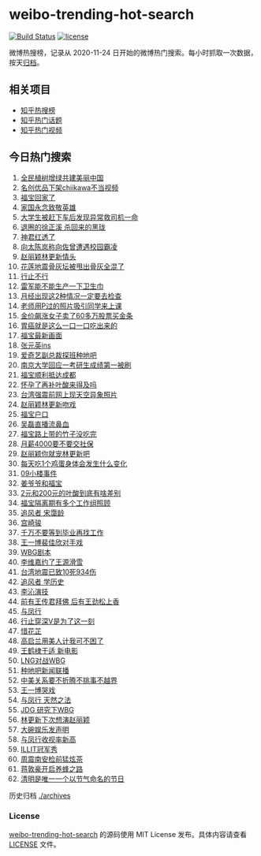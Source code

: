 # weibo-trending-hot-search

[![Build Status](https://github.com/justjavac/weibo-trending-hot-search/workflows/ci/badge.svg?branch=master)](https://github.com/justjavac/weibo-trending-hot-search/actions)
[![license](https://img.shields.io/github/license/justjavac/weibo-trending-hot-search)](https://github.com/justjavac/weibo-trending-hot-search/blob/master/LICENSE)

微博热搜榜，记录从 2020-11-24 日开始的微博热门搜索。每小时抓取一次数据，按天[归档](./archives)。

## 相关项目

- [知乎热搜榜](https://github.com/justjavac/zhihu-trending-top-search)
- [知乎热门话题](https://github.com/justjavac/zhihu-trending-hot-questions)
- [知乎热门视频](https://github.com/justjavac/zhihu-trending-hot-video)

## 今日热门搜索

<!-- BEGIN -->
<!-- 最后更新时间 Thu Apr 04 2024 02:09:13 GMT+0800 (China Standard Time) -->

1. [全民植树增绿共建美丽中国](https://s.weibo.com//weibo?q=%23%E5%85%A8%E6%B0%91%E6%A4%8D%E6%A0%91%E5%A2%9E%E7%BB%BF%E5%85%B1%E5%BB%BA%E7%BE%8E%E4%B8%BD%E4%B8%AD%E5%9B%BD%23&Refer=new_time)
1. [名创优品下架chiikawa不当视频](https://s.weibo.com//weibo?q=%23%E5%90%8D%E5%88%9B%E4%BC%98%E5%93%81%E4%B8%8B%E6%9E%B6chiikawa%E4%B8%8D%E5%BD%93%E8%A7%86%E9%A2%91%23&t=31&band_rank=1&Refer=top)
1. [福宝回家了](https://s.weibo.com//weibo?q=%23%E7%A6%8F%E5%AE%9D%E5%9B%9E%E5%AE%B6%E4%BA%86%23&t=31&band_rank=2&Refer=top)
1. [家国永念致敬英雄](https://s.weibo.com//weibo?q=%23%E5%AE%B6%E5%9B%BD%E6%B0%B8%E5%BF%B5%E8%87%B4%E6%95%AC%E8%8B%B1%E9%9B%84%23&t=31&band_rank=3&Refer=top)
1. [大学生被赶下车后发现异常救司机一命](https://s.weibo.com//weibo?q=%23%E5%A4%A7%E5%AD%A6%E7%94%9F%E8%A2%AB%E8%B5%B6%E4%B8%8B%E8%BD%A6%E5%90%8E%E5%8F%91%E7%8E%B0%E5%BC%82%E5%B8%B8%E6%95%91%E5%8F%B8%E6%9C%BA%E4%B8%80%E5%91%BD%23&t=31&band_rank=4&Refer=top)
1. [退圈的徐正溪 杀回来的黑珑](https://s.weibo.com//weibo?q=%E9%80%80%E5%9C%88%E7%9A%84%E5%BE%90%E6%AD%A3%E6%BA%AA%20%E6%9D%80%E5%9B%9E%E6%9D%A5%E7%9A%84%E9%BB%91%E7%8F%91&t=31&band_rank=5&Refer=top)
1. [神君红透了](https://s.weibo.com//weibo?q=%E7%A5%9E%E5%90%9B%E7%BA%A2%E9%80%8F%E4%BA%86&t=31&band_rank=26&Refer=top)
1. [向太陈岚称向佐曾遭遇校园霸凌](https://s.weibo.com//weibo?q=%23%E5%90%91%E5%A4%AA%E9%99%88%E5%B2%9A%E7%A7%B0%E5%90%91%E4%BD%90%E6%9B%BE%E9%81%AD%E9%81%87%E6%A0%A1%E5%9B%AD%E9%9C%B8%E5%87%8C%23&t=31&band_rank=6&Refer=top)
1. [赵丽颖林更新情头](https://s.weibo.com//weibo?q=%E8%B5%B5%E4%B8%BD%E9%A2%96%E6%9E%97%E6%9B%B4%E6%96%B0%E6%83%85%E5%A4%B4&t=31&band_rank=7&Refer=top)
1. [花莲地震骨灰坛被甩出骨灰全混了](https://s.weibo.com//weibo?q=%23%E8%8A%B1%E8%8E%B2%E5%9C%B0%E9%9C%87%E9%AA%A8%E7%81%B0%E5%9D%9B%E8%A2%AB%E7%94%A9%E5%87%BA%E9%AA%A8%E7%81%B0%E5%85%A8%E6%B7%B7%E4%BA%86%23&t=31&band_rank=8&Refer=top)
1. [行止不行](https://s.weibo.com//weibo?q=%23%E8%A1%8C%E6%AD%A2%E4%B8%8D%E8%A1%8C%23&t=31&band_rank=49&Refer=top)
1. [雷军能不能生产一下卫生巾](https://s.weibo.com//weibo?q=%23%E9%9B%B7%E5%86%9B%E8%83%BD%E4%B8%8D%E8%83%BD%E7%94%9F%E4%BA%A7%E4%B8%80%E4%B8%8B%E5%8D%AB%E7%94%9F%E5%B7%BE%23&t=31&band_rank=11&Refer=top)
1. [月经出现这2种情况一定要去检查](https://s.weibo.com//weibo?q=%23%E6%9C%88%E7%BB%8F%E5%87%BA%E7%8E%B0%E8%BF%992%E7%A7%8D%E6%83%85%E5%86%B5%E4%B8%80%E5%AE%9A%E8%A6%81%E5%8E%BB%E6%A3%80%E6%9F%A5%23&t=31&band_rank=14&Refer=top)
1. [老师用P过的照片吸引同学来上课](https://s.weibo.com//weibo?q=%E8%80%81%E5%B8%88%E7%94%A8P%E8%BF%87%E7%9A%84%E7%85%A7%E7%89%87%E5%90%B8%E5%BC%95%E5%90%8C%E5%AD%A6%E6%9D%A5%E4%B8%8A%E8%AF%BE&t=31&band_rank=16&Refer=top)
1. [金价飙涨女子卖了60多万股票买金条](https://s.weibo.com//weibo?q=%23%E9%87%91%E4%BB%B7%E9%A3%99%E6%B6%A8%E5%A5%B3%E5%AD%90%E5%8D%96%E4%BA%8660%E5%A4%9A%E4%B8%87%E8%82%A1%E7%A5%A8%E4%B9%B0%E9%87%91%E6%9D%A1%23&t=31&band_rank=13&Refer=top)
1. [胃癌就是这么一口一口吃出来的](https://s.weibo.com//weibo?q=%23%E8%83%83%E7%99%8C%E5%B0%B1%E6%98%AF%E8%BF%99%E4%B9%88%E4%B8%80%E5%8F%A3%E4%B8%80%E5%8F%A3%E5%90%83%E5%87%BA%E6%9D%A5%E7%9A%84%23&t=31&band_rank=20&Refer=top)
1. [福宝最新画面](https://s.weibo.com//weibo?q=%23%E7%A6%8F%E5%AE%9D%E6%9C%80%E6%96%B0%E7%94%BB%E9%9D%A2%23&t=31&band_rank=16&Refer=top)
1. [张元英ins](https://s.weibo.com//weibo?q=%E5%BC%A0%E5%85%83%E8%8B%B1ins&t=31&band_rank=21&Refer=top)
1. [爱奇艺副总裁探班种地吧](https://s.weibo.com//weibo?q=%23%E7%88%B1%E5%A5%87%E8%89%BA%E5%89%AF%E6%80%BB%E8%A3%81%E6%8E%A2%E7%8F%AD%E7%A7%8D%E5%9C%B0%E5%90%A7%23&t=31&band_rank=22&Refer=top)
1. [南京大学回应一考研生成绩第一被刷](https://s.weibo.com//weibo?q=%23%E5%8D%97%E4%BA%AC%E5%A4%A7%E5%AD%A6%E5%9B%9E%E5%BA%94%E4%B8%80%E8%80%83%E7%A0%94%E7%94%9F%E6%88%90%E7%BB%A9%E7%AC%AC%E4%B8%80%E8%A2%AB%E5%88%B7%23&t=31&band_rank=12&Refer=top)
1. [福宝顺利抵达成都](https://s.weibo.com//weibo?q=%23%E7%A6%8F%E5%AE%9D%E9%A1%BA%E5%88%A9%E6%8A%B5%E8%BE%BE%E6%88%90%E9%83%BD%23&t=31&band_rank=15&Refer=top)
1. [怀孕了再补叶酸来得及吗](https://s.weibo.com//weibo?q=%23%E6%80%80%E5%AD%95%E4%BA%86%E5%86%8D%E8%A1%A5%E5%8F%B6%E9%85%B8%E6%9D%A5%E5%BE%97%E5%8F%8A%E5%90%97%23&t=31&band_rank=9&Refer=top)
1. [台湾强震前网上现天空异象照片](https://s.weibo.com//weibo?q=%23%E5%8F%B0%E6%B9%BE%E5%BC%BA%E9%9C%87%E5%89%8D%E7%BD%91%E4%B8%8A%E7%8E%B0%E5%A4%A9%E7%A9%BA%E5%BC%82%E8%B1%A1%E7%85%A7%E7%89%87%23&t=31&band_rank=27&Refer=top)
1. [赵丽颖林更新吻戏](https://s.weibo.com//weibo?q=%E8%B5%B5%E4%B8%BD%E9%A2%96%E6%9E%97%E6%9B%B4%E6%96%B0%E5%90%BB%E6%88%8F&t=31&band_rank=17&Refer=top)
1. [福宝户口](https://s.weibo.com//weibo?q=%23%E7%A6%8F%E5%AE%9D%E6%88%B7%E5%8F%A3%23&t=31&band_rank=25&Refer=top)
1. [吴磊直播流鼻血](https://s.weibo.com//weibo?q=%23%E5%90%B4%E7%A3%8A%E7%9B%B4%E6%92%AD%E6%B5%81%E9%BC%BB%E8%A1%80%23&t=31&band_rank=37&Refer=top)
1. [福宝路上带的竹子没吃完](https://s.weibo.com//weibo?q=%23%E7%A6%8F%E5%AE%9D%E8%B7%AF%E4%B8%8A%E5%B8%A6%E7%9A%84%E7%AB%B9%E5%AD%90%E6%B2%A1%E5%90%83%E5%AE%8C%23&t=31&band_rank=18&Refer=top)
1. [月薪4000要不要交社保](https://s.weibo.com//weibo?q=%23%E6%9C%88%E8%96%AA4000%E8%A6%81%E4%B8%8D%E8%A6%81%E4%BA%A4%E7%A4%BE%E4%BF%9D%23&t=31&band_rank=34&Refer=top)
1. [赵丽颖你就宠林更新吧](https://s.weibo.com//weibo?q=%23%E8%B5%B5%E4%B8%BD%E9%A2%96%E4%BD%A0%E5%B0%B1%E5%AE%A0%E6%9E%97%E6%9B%B4%E6%96%B0%E5%90%A7%23&t=31&band_rank=19&Refer=top)
1. [每天吃1个鸡蛋身体会发生什么变化](https://s.weibo.com//weibo?q=%23%E6%AF%8F%E5%A4%A9%E5%90%831%E4%B8%AA%E9%B8%A1%E8%9B%8B%E8%BA%AB%E4%BD%93%E4%BC%9A%E5%8F%91%E7%94%9F%E4%BB%80%E4%B9%88%E5%8F%98%E5%8C%96%23&t=31&band_rank=24&Refer=top)
1. [09小楼事件](https://s.weibo.com//weibo?q=09%E5%B0%8F%E6%A5%BC%E4%BA%8B%E4%BB%B6&t=31&band_rank=32&Refer=top)
1. [姜爷爷和福宝](https://s.weibo.com//weibo?q=%E5%A7%9C%E7%88%B7%E7%88%B7%E5%92%8C%E7%A6%8F%E5%AE%9D&t=31&band_rank=28&Refer=top)
1. [2元和200元的叶酸到底有啥差别](https://s.weibo.com//weibo?q=%232%E5%85%83%E5%92%8C200%E5%85%83%E7%9A%84%E5%8F%B6%E9%85%B8%E5%88%B0%E5%BA%95%E6%9C%89%E5%95%A5%E5%B7%AE%E5%88%AB%23&t=31&band_rank=32&Refer=top)
1. [福宝隔离期有多个工作组照顾](https://s.weibo.com//weibo?q=%23%E7%A6%8F%E5%AE%9D%E9%9A%94%E7%A6%BB%E6%9C%9F%E6%9C%89%E5%A4%9A%E4%B8%AA%E5%B7%A5%E4%BD%9C%E7%BB%84%E7%85%A7%E9%A1%BE%23&t=31&band_rank=34&Refer=top)
1. [追风者 宋霭龄](https://s.weibo.com//weibo?q=%E8%BF%BD%E9%A3%8E%E8%80%85%20%E5%AE%8B%E9%9C%AD%E9%BE%84&t=31&band_rank=22&Refer=top)
1. [宫崎骏](https://s.weibo.com//weibo?q=%E5%AE%AB%E5%B4%8E%E9%AA%8F&t=31&band_rank=44&Refer=top)
1. [千万不要等到毕业再找工作](https://s.weibo.com//weibo?q=%23%E5%8D%83%E4%B8%87%E4%B8%8D%E8%A6%81%E7%AD%89%E5%88%B0%E6%AF%95%E4%B8%9A%E5%86%8D%E6%89%BE%E5%B7%A5%E4%BD%9C%23&t=31&band_rank=46&Refer=top)
1. [王一博裴佳欣对手戏](https://s.weibo.com//weibo?q=%23%E7%8E%8B%E4%B8%80%E5%8D%9A%E8%A3%B4%E4%BD%B3%E6%AC%A3%E5%AF%B9%E6%89%8B%E6%88%8F%23&t=31&band_rank=19&Refer=top)
1. [WBG剧本](https://s.weibo.com//weibo?q=WBG%E5%89%A7%E6%9C%AC&t=31&band_rank=32&Refer=top)
1. [李维嘉约了王源滑雪](https://s.weibo.com//weibo?q=%23%E6%9D%8E%E7%BB%B4%E5%98%89%E7%BA%A6%E4%BA%86%E7%8E%8B%E6%BA%90%E6%BB%91%E9%9B%AA%23&t=31&band_rank=31&Refer=top)
1. [台湾地震已致10死934伤](https://s.weibo.com//weibo?q=%23%E5%8F%B0%E6%B9%BE%E5%9C%B0%E9%9C%87%E5%B7%B2%E8%87%B410%E6%AD%BB934%E4%BC%A4%23&t=31&band_rank=38&Refer=top)
1. [追风者 学历史](https://s.weibo.com//weibo?q=%E8%BF%BD%E9%A3%8E%E8%80%85%20%E5%AD%A6%E5%8E%86%E5%8F%B2&t=31&band_rank=47&Refer=top)
1. [李沁演技](https://s.weibo.com//weibo?q=%E6%9D%8E%E6%B2%81%E6%BC%94%E6%8A%80&t=31&band_rank=35&Refer=top)
1. [前有王传君拜佛 后有王劲松上香](https://s.weibo.com//weibo?q=%E5%89%8D%E6%9C%89%E7%8E%8B%E4%BC%A0%E5%90%9B%E6%8B%9C%E4%BD%9B%20%E5%90%8E%E6%9C%89%E7%8E%8B%E5%8A%B2%E6%9D%BE%E4%B8%8A%E9%A6%99&t=31&band_rank=10&Refer=top)
1. [与凤行](https://s.weibo.com//weibo?q=%E4%B8%8E%E5%87%A4%E8%A1%8C&t=31&band_rank=44&Refer=top)
1. [行止穿深V是为了这一刻](https://s.weibo.com//weibo?q=%23%E8%A1%8C%E6%AD%A2%E7%A9%BF%E6%B7%B1V%E6%98%AF%E4%B8%BA%E4%BA%86%E8%BF%99%E4%B8%80%E5%88%BB%23&t=31&band_rank=31&Refer=top)
1. [惜花芷](https://s.weibo.com//weibo?q=%E6%83%9C%E8%8A%B1%E8%8A%B7&t=31&band_rank=45&Refer=top)
1. [高启兰用美人计我可不困了](https://s.weibo.com//weibo?q=%23%E9%AB%98%E5%90%AF%E5%85%B0%E7%94%A8%E7%BE%8E%E4%BA%BA%E8%AE%A1%E6%88%91%E5%8F%AF%E4%B8%8D%E5%9B%B0%E4%BA%86%23&t=31&band_rank=40&Refer=top)
1. [王鹤棣于适 新电影](https://s.weibo.com//weibo?q=%E7%8E%8B%E9%B9%A4%E6%A3%A3%E4%BA%8E%E9%80%82%20%E6%96%B0%E7%94%B5%E5%BD%B1&t=31&band_rank=42&Refer=top)
1. [LNG对战WBG](https://s.weibo.com//weibo?q=%23LNG%E5%AF%B9%E6%88%98WBG%23&t=31&band_rank=50&Refer=top)
1. [种地吧新闻联播](https://s.weibo.com//weibo?q=%E7%A7%8D%E5%9C%B0%E5%90%A7%E6%96%B0%E9%97%BB%E8%81%94%E6%92%AD&t=31&band_rank=30&Refer=top)
1. [中美关系要不折腾不挑事不越界](https://s.weibo.com//weibo?q=%23%E4%B8%AD%E7%BE%8E%E5%85%B3%E7%B3%BB%E8%A6%81%E4%B8%8D%E6%8A%98%E8%85%BE%E4%B8%8D%E6%8C%91%E4%BA%8B%E4%B8%8D%E8%B6%8A%E7%95%8C%23&Refer=new_time)
1. [王一博哭戏](https://s.weibo.com//weibo?q=%E7%8E%8B%E4%B8%80%E5%8D%9A%E5%93%AD%E6%88%8F&t=31&band_rank=41&Refer=top)
1. [与凤行 天然之法](https://s.weibo.com//weibo?q=%E4%B8%8E%E5%87%A4%E8%A1%8C%20%E5%A4%A9%E7%84%B6%E4%B9%8B%E6%B3%95&t=31&band_rank=39&Refer=top)
1. [JDG 研究下WBG](https://s.weibo.com//weibo?q=JDG%20%E7%A0%94%E7%A9%B6%E4%B8%8BWBG&t=31&band_rank=41&Refer=top)
1. [林更新下次想演赵丽颖](https://s.weibo.com//weibo?q=%23%E6%9E%97%E6%9B%B4%E6%96%B0%E4%B8%8B%E6%AC%A1%E6%83%B3%E6%BC%94%E8%B5%B5%E4%B8%BD%E9%A2%96%23&t=31&band_rank=23&Refer=top)
1. [大碗娱乐发声明](https://s.weibo.com//weibo?q=%23%E5%A4%A7%E7%A2%97%E5%A8%B1%E4%B9%90%E5%8F%91%E5%A3%B0%E6%98%8E%23&t=31&band_rank=29&Refer=top)
1. [与凤行收视率新高](https://s.weibo.com//weibo?q=%23%E4%B8%8E%E5%87%A4%E8%A1%8C%E6%94%B6%E8%A7%86%E7%8E%87%E6%96%B0%E9%AB%98%23&t=31&band_rank=33&Refer=top)
1. [ILLIT冠军秀](https://s.weibo.com//weibo?q=ILLIT%E5%86%A0%E5%86%9B%E7%A7%80&t=31&band_rank=36&Refer=top)
1. [周震南安检前猛炫茶](https://s.weibo.com//weibo?q=%23%E5%91%A8%E9%9C%87%E5%8D%97%E5%AE%89%E6%A3%80%E5%89%8D%E7%8C%9B%E7%82%AB%E8%8C%B6%23&t=31&band_rank=43&Refer=top)
1. [蒋敦豪开启养蜂之路](https://s.weibo.com//weibo?q=%E8%92%8B%E6%95%A6%E8%B1%AA%E5%BC%80%E5%90%AF%E5%85%BB%E8%9C%82%E4%B9%8B%E8%B7%AF&t=31&band_rank=48&Refer=top)
1. [清明是唯一一个以节气命名的节日](https://s.weibo.com//weibo?q=%23%E6%B8%85%E6%98%8E%E6%98%AF%E5%94%AF%E4%B8%80%E4%B8%80%E4%B8%AA%E4%BB%A5%E8%8A%82%E6%B0%94%E5%91%BD%E5%90%8D%E7%9A%84%E8%8A%82%E6%97%A5%23&t=31&band_rank=49&Refer=top)

<!-- END -->

历史归档 [./archives](./archives)

### License

[weibo-trending-hot-search](https://github.com/justjavac/weibo-trending-hot-search) 的源码使用 MIT License
发布。具体内容请查看 [LICENSE](./LICENSE) 文件。
